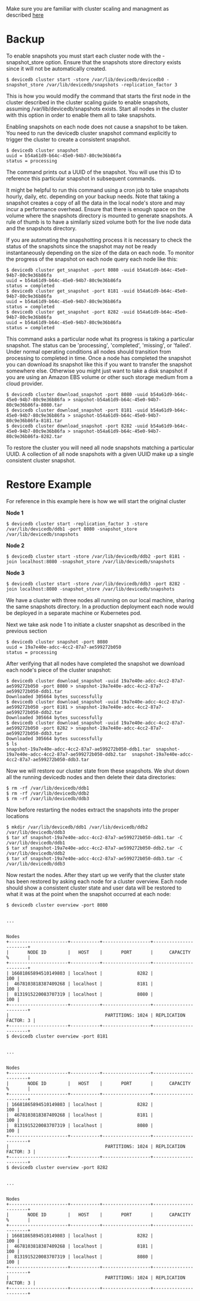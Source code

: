 Make sure you are familiar with cluster scaling and managment as described [here](/scaling.md)

# Backup
To enable snapshots you must start each cluster node with the -snapshot_store option. Ensure that the snapshots store directory exists since it will not be automatically created.

```
$ devicedb cluster start -store /var/lib/devicedb/devicedb0 -snapshot_store /var/lib/devicedb/snapshots -replication_factor 3
```

This is how you would modify the command that starts the first node in the cluster described in the cluster scaling guide to enable snapshots, assuming /var/lib/devicedb/snapshots exists. Start all nodes in the cluster with this option in order to enable them all to take snapshots.

Enabling snapshots on each node does not cause a snapshot to be taken. You need to run the devicedb cluster snapshot command explicitly to trigger the cluster to create a consistent snapshot.

```
$ devicedb cluster snapshot
uuid = b54a61d9-b64c-45e0-94b7-80c9e36b86fa
status = processing
```

The command prints out a UUID of the snapshot. You will use this ID to reference this particular snapshot in subsequent commands.

It might be helpful to run this command using a cron job to take snapshots hourly, daily, etc. depending on your backup needs. Note that taking a snapshot creates a copy of all the data in the local node's store and may incur a performance overhead. Ensure that there is enough space on the volume where the snapshots directory is mounted to generate snapshots. A rule of thumb is to have a similarly sized volume both for the live node data and the snapshots directory.

If you are automating the snapshotting process it is necessary to check the status of the snapshots since the snapshot may not be ready instantaneously depending on the size of the data on each node. To monitor the progress of the snapshot on each node query each node like this:

```
$ devicedb cluster get_snapshot -port 8080 -uuid b54a61d9-b64c-45e0-94b7-80c9e36b86fa
uuid = b54a61d9-b64c-45e0-94b7-80c9e36b86fa 
status = completed
$ devicedb cluster get_snapshot -port 8181 -uuid b54a61d9-b64c-45e0-94b7-80c9e36b86fa
uuid = b54a61d9-b64c-45e0-94b7-80c9e36b86fa
status = completed
$ devicedb cluster get_snapshot -port 8282 -uuid b54a61d9-b64c-45e0-94b7-80c9e36b86fa
uuid = b54a61d9-b64c-45e0-94b7-80c9e36b86fa
status = completed
```

This command asks a particular node what its progress is taking a particular snapshot. The status can be 'processing', 'completed', 'missing', or 'failed'. Under normal operating conditions all nodes should transition from processing to completed in time. Once a node has completed the snapshot you can download its snapshot like this if you want to transfer the snapshot somewhere else. Otherwise you might just want to take a disk snapshot if you are using an Amazon EBS volume or other such storage medium from a cloud provider.

```
$ devicedb cluster download_snapshot -port 8080 -uuid b54a61d9-b64c-45e0-94b7-80c9e36b86fa > snapshot-b54a61d9-b64c-45e0-94b7-80c9e36b86fa-8080.tar
$ devicedb cluster download_snapshot -port 8181 -uuid b54a61d9-b64c-45e0-94b7-80c9e36b86fa > snapshot-b54a61d9-b64c-45e0-94b7-80c9e36b86fa-8181.tar
$ devicedb cluster download_snapshot -port 8282 -uuid b54a61d9-b64c-45e0-94b7-80c9e36b86fa > snapshot-b54a61d9-b64c-45e0-94b7-80c9e36b86fa-8282.tar
```

To restore the cluster you will need all node snapshots matching a particular UUID. A collection of all node snapshots with a given UUID make up a single consistent cluster snapshot.

# Restore Example
For reference in this example here is how we will start the original cluster

**Node 1**
```
$ devicedb cluster start -replication_factor 3 -store /var/lib/devicedb/ddb1 -port 8080 -snapshot_store /var/lib/devicedb/snapshots
```
**Node 2**
```
$ devicedb cluster start -store /var/lib/devicedb/ddb2 -port 8181 -join localhost:8080 -snapshot_store /var/lib/devicedb/snapshots
```
**Node 3**
```
$ devicedb cluster start -store /var/lib/devicedb/ddb3 -port 8282 -join localhost:8080 -snapshot_store /var/lib/devicedb/snapshots
```

We have a cluster with three nodes all running on our local machine, sharing the same snapshots directory. In a production deployment each node would be deployed in a separate machine or Kubernetes pod.

Next we take ask node 1 to initiate a cluster snapshot as described in the previous section

```
$ devicedb cluster snapshot -port 8080
uuid = 19a7e40e-adcc-4cc2-87a7-ae599272b050
status = processing
```

After verifying that all nodes have completed the snapshot we download each node's piece of the cluster snapshot:

```
$ devicedb cluster download_snapshot -uuid 19a7e40e-adcc-4cc2-87a7-ae599272b050 -port 8080 > snapshot-19a7e40e-adcc-4cc2-87a7-ae599272b050-ddb1.tar
Downloaded 305664 bytes successfully
$ devicedb cluster download_snapshot -uuid 19a7e40e-adcc-4cc2-87a7-ae599272b050 -port 8181 > snapshot-19a7e40e-adcc-4cc2-87a7-ae599272b050-ddb2.tar
Downloaded 305664 bytes successfully
$ devicedb cluster download_snapshot -uuid 19a7e40e-adcc-4cc2-87a7-ae599272b050 -port 8282 > snapshot-19a7e40e-adcc-4cc2-87a7-ae599272b050-ddb3.tar
Downloaded 305664 bytes successfully
$ ls
snapshot-19a7e40e-adcc-4cc2-87a7-ae599272b050-ddb1.tar  snapshot-19a7e40e-adcc-4cc2-87a7-ae599272b050-ddb2.tar  snapshot-19a7e40e-adcc-4cc2-87a7-ae599272b050-ddb3.tar
```

Now we will restore our cluster state from these snapshots. We shut down all the running devicedb nodes and then delete their data directories:

```
$ rm -rf /var/lib/devicedb/ddb1
$ rm -rf /var/lib/devicedb/ddb2
$ rm -rf /var/lib/devicedb/ddb3
```

Now before restarting the nodes extract the snapshots into the proper locations
```
$ mkdir /var/lib/devicedb/ddb1 /var/lib/devicedb/ddb2 /var/lib/devicedb/ddb3
$ tar xf snapshot-19a7e40e-adcc-4cc2-87a7-ae599272b050-ddb1.tar -C /var/lib/devicedb/ddb1
$ tar xf snapshot-19a7e40e-adcc-4cc2-87a7-ae599272b050-ddb2.tar -C /var/lib/devicedb/ddb2
$ tar xf snapshot-19a7e40e-adcc-4cc2-87a7-ae599272b050-ddb3.tar -C /var/lib/devicedb/ddb3
```

Now restart the nodes. After they start up we verify that the cluster state has been restored by asking each node for a cluster overview. Each node should show a consistent cluster state and user data will be restored to what it was at the point when the snapshot occurred at each node:

```
$ devicedb cluster overview -port 8080


...


Nodes
+----------------------+-----------+------------------+-----------------------+
|       NODE ID        |   HOST    |       PORT       |      CAPACITY %       |
+----------------------+-----------+------------------+-----------------------+
| 16681865894510149803 | localhost |             8282 |                   100 |
|  4678103818387409268 | localhost |             8181 |                   100 |
|  8131915220083707319 | localhost |             8080 |                   100 |
+----------------------+-----------+------------------+-----------------------+
|                                    PARTITIONS: 1024 | REPLICATION FACTOR: 3 |
+----------------------+-----------+------------------+-----------------------+
$ devicedb cluster overview -port 8181


...


Nodes
+----------------------+-----------+------------------+-----------------------+
|       NODE ID        |   HOST    |       PORT       |      CAPACITY %       |
+----------------------+-----------+------------------+-----------------------+
| 16681865894510149803 | localhost |             8282 |                   100 |
|  4678103818387409268 | localhost |             8181 |                   100 |
|  8131915220083707319 | localhost |             8080 |                   100 |
+----------------------+-----------+------------------+-----------------------+
|                                    PARTITIONS: 1024 | REPLICATION FACTOR: 3 |
+----------------------+-----------+------------------+-----------------------+
$ devicedb cluster overview -port 8282


...


Nodes
+----------------------+-----------+------------------+-----------------------+
|       NODE ID        |   HOST    |       PORT       |      CAPACITY %       |
+----------------------+-----------+------------------+-----------------------+
| 16681865894510149803 | localhost |             8282 |                   100 |
|  4678103818387409268 | localhost |             8181 |                   100 |
|  8131915220083707319 | localhost |             8080 |                   100 |
+----------------------+-----------+------------------+-----------------------+
|                                    PARTITIONS: 1024 | REPLICATION FACTOR: 3 |
+----------------------+-----------+------------------+-----------------------+
```